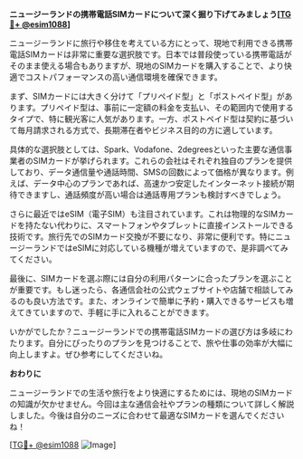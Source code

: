 **ニュージーランドの携帯電話SIMカードについて深く掘り下げてみましょう[[TG💪+ @esim1088](https://t.me/s/esim1088)]**

ニュージーランドに旅行や移住を考えている方にとって、現地で利用できる携帯電話SIMカードは非常に重要な選択肢です。日本では普段使っている携帯電話がそのまま使える場合もありますが、現地のSIMカードを購入することで、より快適でコストパフォーマンスの高い通信環境を確保できます。

まず、SIMカードには大きく分けて「プリペイド型」と「ポストペイド型」があります。プリペイド型は、事前に一定額の料金を支払い、その範囲内で使用するタイプで、特に観光客に人気があります。一方、ポストペイド型は契約に基づいて毎月請求される方式で、長期滞在者やビジネス目的の方に適しています。

具体的な選択肢としては、Spark、Vodafone、2degreesといった主要な通信事業者のSIMカードが挙げられます。これらの会社はそれぞれ独自のプランを提供しており、データ通信量や通話時間、SMSの回数によって価格が異なります。例えば、データ中心のプランであれば、高速かつ安定したインターネット接続が期待できますし、通話頻度が高い場合は通話専用プランも検討すべきでしょう。

さらに最近ではeSIM（電子SIM）も注目されています。これは物理的なSIMカードを持たない代わりに、スマートフォンやタブレットに直接インストールできる技術です。旅行先でのSIMカード交換が不要になり、非常に便利です。特にニュージーランドではeSIMに対応している機種が増えていますので、是非調べてみてください。

最後に、SIMカードを選ぶ際には自分の利用パターンに合ったプランを選ぶことが重要です。もし迷ったら、各通信会社の公式ウェブサイトや店舗で相談してみるのも良い方法です。また、オンラインで簡単に予約・購入できるサービスも増えてきていますので、手軽に手に入れることができます。

いかがでしたか？ニュージーランドでの携帯電話SIMカードの選び方は多岐にわたります。自分にぴったりのプランを見つけることで、旅や仕事の効率が大幅に向上しますよ。ぜひ参考にしてくださいね。

**おわりに**

ニュージーランドでの生活や旅行をより快適にするためには、現地のSIMカードの知識が欠かせません。今回は主な通信会社やプランの種類について詳しく解説しました。今後は自分のニーズに合わせて最適なSIMカードを選んでくださいね！

[[TG💪+ @esim1088](https://t.me/s/esim1088) ![Image](https://i.postimg.cc/Y0z9fWf4/image.png)]